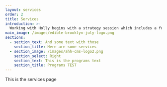 ```yaml
---
layout: services
order: 2
title: Services
introduction: >-
  Working with Holly begins with a strategy session which includes a full review of your company history as well as a discussion of future goals. After that initial session, Holly arranges private consulting on an hourly basis planning the frequency and number of sessions based on your company’s plan for growth.
main_image: /images/edible-brooklyn-july-logo.png
sections:
  - section_text: And some text with those
    section_title: Here are some services
  - section_image: /images/ahh-cms-logo2.png
    section_select: Right
    section_text: This is the programs text
    section_title: Programs TEST
---
```

This is the services page
